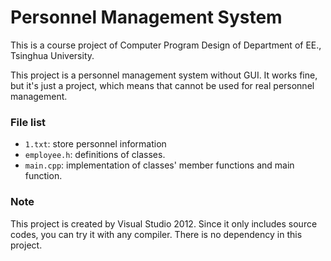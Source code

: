 # Personnel Management System

This is a course project of Computer Program Design of Department of EE., Tsinghua University.

This project is a personnel management system without GUI. It works fine, but it's just a project, which means that cannot be used for real personnel management.

### File list

- ```1.txt```: store personnel information
- ```employee.h```: definitions of classes.
- ```main.cpp```: implementation of classes' member functions and main function.

### Note

This project is created by Visual Studio 2012. Since it only includes source codes, you can try it with any compiler. There is no dependency in this project.
